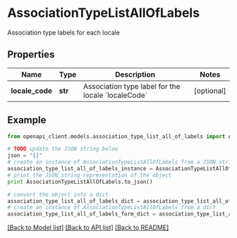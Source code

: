 # AssociationTypeListAllOfLabels

Association type labels for each locale

## Properties
Name | Type | Description | Notes
------------ | ------------- | ------------- | -------------
**locale_code** | **str** | Association type label for the locale &#x60;localeCode&#x60; | [optional] 

## Example

```python
from openapi_client.models.association_type_list_all_of_labels import AssociationTypeListAllOfLabels

# TODO update the JSON string below
json = "{}"
# create an instance of AssociationTypeListAllOfLabels from a JSON string
association_type_list_all_of_labels_instance = AssociationTypeListAllOfLabels.from_json(json)
# print the JSON string representation of the object
print AssociationTypeListAllOfLabels.to_json()

# convert the object into a dict
association_type_list_all_of_labels_dict = association_type_list_all_of_labels_instance.to_dict()
# create an instance of AssociationTypeListAllOfLabels from a dict
association_type_list_all_of_labels_form_dict = association_type_list_all_of_labels.from_dict(association_type_list_all_of_labels_dict)
```
[[Back to Model list]](../README.md#documentation-for-models) [[Back to API list]](../README.md#documentation-for-api-endpoints) [[Back to README]](../README.md)



